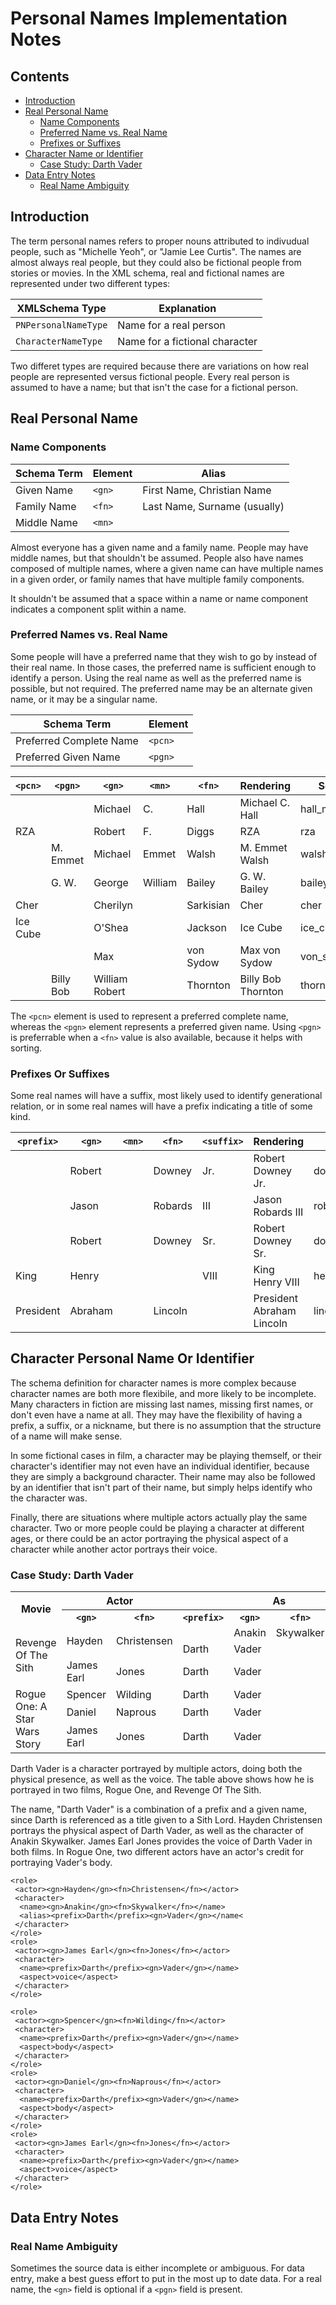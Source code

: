 # Personal Names Implementation Notes


## Contents

 * [Introduction](#introduction)
 * [Real Personal Name](#real-personal-name)
   * [Name Components](#name-components)
   * [Preferred Name vs. Real Name](#preferred-name-vs-real-name)
   * [Prefixes or Suffixes](#prefixes-or-suffixes)
 * [Character Name or Identifier](#character-name-or-identifier)
   * [Case Study: Darth Vader](#case-study-darth-vader)
 * [Data Entry Notes](#data-entry-notes)
   * [Real Name Ambiguity](#real-name-ambiguity)

## Introduction

The term personal names refers to proper nouns attributed to indivudual people, such as "Michelle Yeoh", or
"Jamie Lee Curtis".  The names are almost always real people, but they could also be fictional people
from stories or movies.  In the XML schema, real and fictional names are represented under two
different types:

| XMLSchema Type | Explanation |
|------|-------------|
| `PNPersonalNameType` | Name for a real person |
| `CharacterNameType` | Name for a fictional character |

Two differet types are required because there are variations on how real people are represented versus 
fictional people.  Every real person is assumed to have a name; but that isn't the case for
a fictional person.

## Real Personal Name

### Name Components

| Schema Term | Element | Alias |
|-------------|---------|-------|
| Given Name | `<gn>` | First Name, Christian Name |
| Family Name | `<fn>` | Last Name, Surname (usually) |
| Middle Name | `<mn>` | |


Almost everyone has a given name and a family name.  People may have middle names, but that
shouldn't be assumed.  People also have names composed of multiple names, where a given name
can have multiple names in a given order, or family names that have multiple family components.

It shouldn't be assumed that a space within a name or name component indicates a component
split within a name.

### Preferred Names vs. Real Name

Some people will have a preferred name that they wish to go by instead of their real name.  In those cases, 
the preferred name is sufficient enough to identify a person.  Using the real name as well as the 
preferred name is possible, but not required.  The preferred name may be an alternate given name,
or it may be a singular name.

| Schema Term | Element |
|-------------|---------|
| Preferred Complete Name | `<pcn>` |
| Preferred Given Name | `<pgn>` |


| `<pcn>` | `<pgn>` | `<gn>` | `<mn>` | `<fn>` | Rendering | Sort Value |
|-------|-------|------|------|------|-----------|------------|
|       |       | Michael | C. | Hall | Michael C. Hall | hall_michael_c |
| RZA   |       | Robert | F. | Diggs| RZA | rza |
|       | M. Emmet | Michael | Emmet | Walsh | M. Emmet Walsh | walsh_m_emmet |
|       | G. W. | George | William | Bailey | G. W. Bailey | bailey_g_w |
| Cher  |       | Cherilyn | | Sarkisian | Cher | cher |
| Ice Cube |    | O'Shea | | Jackson | Ice Cube | ice_cube |
|       |       | Max | | von Sydow | Max von Sydow | von_sydow_max |
|       | Billy Bob | William Robert | | Thornton | Billy Bob Thornton | thornton_billy_bob |

The `<pcn>` element is used to represent a preferred complete name, whereas the `<pgn>` element 
represents a preferred given name.  Using `<pgn>` is preferrable when a `<fn>` value is also
available, because it helps with sorting.

### Prefixes Or Suffixes

Some real names will have a suffix, most likely used to identify generational relation, or
in some real names will have a prefix indicating a title of some kind.

| `<prefix>` | `<gn>` | `<mn>` | `<fn>` | `<suffix>` | Rendering | Sort Value |
|----------|------|------|------|--------|-----------|------------|
|          | Robert |    | Downey | Jr.  | Robert Downey Jr. | downey_robert |
|          | Jason |     | Robards | III | Jason Robards III | robards_jason |
|          | Robert |    | Downey | Sr.  | Robert Downey Sr. | downey_robert |
| King     | Henry |     |        | VIII | King Henry VIII | henry |
| President | Abraham |  | Lincoln |     | President Abraham Lincoln | lincoln_abraham |


## Character Personal Name Or Identifier

The schema definition for character names is more complex because character names are
both more flexibile, and more likely to be incomplete.  Many characters in fiction are 
missing last names, missing first names, or don't even have a name at all.  They 
may have the flexibility of having a prefix, a suffix, or a nickname, but there is 
no assumption that the structure of a name will make sense.

In some fictional cases in film, a character may be playing themself, or their 
character's identifier may not even have an individual identifier, because they 
are simply a background character.  Their name may also be followed by an 
identifier that isn't part of their name, but simply helps identify who the 
character was.

Finally, there are situations where multiple actors actually play the same 
character.  Two or more people could be playing a character at different ages, or there
could be an actor portraying the physical aspect of a character while another actor
portrays their voice.

### Case Study: Darth Vader

<table>
<tr>
<th rowspan='2'>Movie</th><th colspan='2'>Actor</th><th colspan='4'>As</th></tr>
<tr>
 <th><code>&lt;gn&gt;</code></th>
 <th><code>&lt;fn&gt;</code></th>
 <th><code>&lt;prefix&gt;</code></th>
 <th><code>&lt;gn&gt;</code></th>
 <th><code>&lt;fn&gt;</code></th>
 <th><code>&lt;aspect&gt;</code></th>
</tr>
<tr>
 <td rowspan='3'>Revenge Of The Sith</td>
 <td rowspan='2'>Hayden</td>
 <td rowspan='2'>Christensen</td>
 <td>&nbsp;</td>
 <td>Anakin</td>
 <td>Skywalker</td>
 <td>&nbsp;</td>
</tr>
<tr>
 <td>Darth</td>
 <td>Vader</td>
 <td>&nbsp;</td>
 <td>body</td>
</tr>
<tr>
 <td>James Earl</td>
 <td>Jones</td>
 <td>Darth</td>
 <td>Vader</td>
 <td>&nbsp;</td>
 <td>voice</td>
</tr>
<tr>
 <td rowspan='3'>Rogue One: A Star Wars Story</td>
 <td>Spencer</td>
 <td>Wilding</td>
 <td>Darth</td>
 <td>Vader</td>
 <td>&nbsp;</td>
 <td>body</td>
</tr>
<tr>
 <td>Daniel</td>
 <td>Naprous</td>
 <td>Darth</td>
 <td>Vader</td>
 <td>&nbsp;</td>
 <td>body</td>
</tr>
<tr>
 <td>James Earl</td>
 <td>Jones</td>
 <td>Darth</td>
 <td>Vader</td>
 <td>&nbsp;</td?>
 <td>voice</td>
</tr>
</table>

Darth Vader is a character portrayed by multiple actors, doing both the physical presence, as well as 
the voice.  The table above shows how he is portrayed in two films, Rogue One, and Revenge Of The
Sith.

The name, "Darth Vader" is a combination of a prefix and a given name, since Darth is referenced as 
a title given to a Sith Lord.  Hayden Christensen portrays the physical aspect of Darth Vader, as
well as the character of Anakin Skywalker.  James Earl Jones provides the voice of Darth Vader in 
both films.  In Rogue One, two different actors have an actor's credit for portraying Vader's body.

```
<role>
 <actor><gn>Hayden</gn><fn>Christensen</fn></actor>
 <character>
  <name><gn>Anakin</gn><fn>Skywalker</fn></name>
  <alias><prefix>Darth</prefix><gn>Vader</gn></name<
 </character>
</role>
<role>
 <actor><gn>James Earl</gn><fn>Jones</fn></actor>
 <character>
  <name><prefix>Darth</prefix><gn>Vader</gn></name>
  <aspect>voice</aspect>
 </character>
</role>
```

```
<role>
 <actor><gn>Spencer</gn><fn>Wilding</fn></actor>
 <character>
  <name><prefix>Darth</prefix><gn>Vader</gn></name>
  <aspect>body</aspect>
 </character>
</role>
<role>
 <actor><gn>Daniel</gn><fn>Naprous</fn></actor>
 <character>
  <name><prefix>Darth</prefix><gn>Vader</gn></name>
  <aspect>body</aspect>
 </character>
</role>
<role>
 <actor><gn>James Earl</gn><fn>Jones</fn></actor>
 <character>
  <name><prefix>Darth</prefix><gn>Vader</gn></name>
  <aspect>voice</aspect>
 </character>
</role>
```


## Data Entry Notes

### Real Name Ambiguity

Sometimes the source data is either incomplete or ambiguous.  For data entry, make a best 
guess effort to put in the most up to date data.  For a real name, the `<gn>` field is 
optional if a `<pgn>` field is present.
